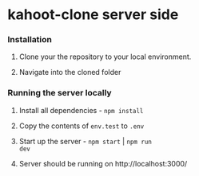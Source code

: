 # kahoot-clone server side


### Installation

1. Clone your the repository to your local environment.

2. Navigate into the cloned folder 



### Running the server locally

1. Install all dependencies - <code>npm install</code>

2. Copy the contents of <code>env.test</code> to <code>.env</code>

3. Start up the server - <code>npm start</code> | <code>npm run dev</code>

4. Server should be running on http://localhost:3000/
